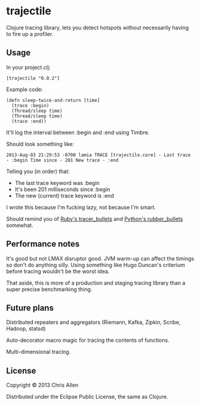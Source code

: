 # trajectile

Clojure tracing library, lets you detect hotspots without necessarily having to fire up a profiler.

## Usage

In your project.clj:

    [trajectile "0.0.2"]

Example code:

    (defn sleep-twice-and-return [time]
      (trace :begin)
      (Thread/sleep time)
      (Thread/sleep time)
      (trace :end))
It'll log the interval between :begin and :end using Timbre.

Should look something like:

    2013-Aug-03 21:29:53 -0700 lamia TRACE [trajectile.core] - Last trace - :begin Time since - 201 New trace - :end

Telling you (in order) that:
  * The last trace keyword was :begin
  * It's been 201 milliseconds since :begin
  * The new (current) trace keyword is :end

I wrote this because I'm fucking lazy, not because I'm smart.

Should remind you of [Ruby's tracer_bullets](https://github.com/n8/tracer_bullets) and [Python's rubber_bullets](https://github.com/bclune/rubber_bullets) somewhat.

## Performance notes

It's good but not LMAX disruptor good. JVM warm-up can affect the timings so don't do anything silly. Using something like Hugo Duncan's criterium before tracing wouldn't be the worst idea.

That aside, this is more of a production and staging tracing library than a super precise benchmarking thing.

## Future plans

Distributed repeaters and aggregators (Riemann, Kafka, Zipkin, Scribe, Hadoop, statsd)

Auto-decorator macro magic for tracing the contents of functions.

Multi-dimensional tracing.

## License

Copyright © 2013 Chris Allen

Distributed under the Eclipse Public License, the same as Clojure.
